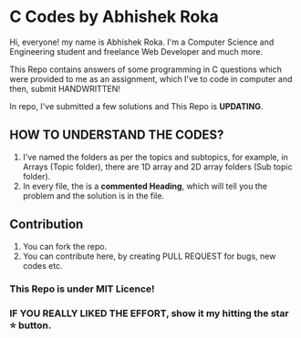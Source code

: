 # C Codes by Abhishek Roka
Hi, everyone! my name is Abhishek Roka. I'm a Computer Science and Engineering student and freelance Web Developer and much more.

This Repo contains answers of some programming in C questions which were provided to me as an assignment, which I've to code in computer and then, submit HANDWRITTEN!

In repo, I've submitted a few solutions and This Repo is **UPDATING**.


## HOW TO UNDERSTAND THE CODES?
1. I've named the folders as per the topics and subtopics, for example, in Arrays (Topic folder), there are 1D array and 2D array folders (Sub topic folder).
2. In every file, the is a **commented Heading**, which will tell you the problem and the solution is in the file.

## Contribution
1. You can fork the repo.
2. You can contribute here, by creating PULL REQUEST for bugs, new codes etc.


### This Repo is under **MIT Licence**!

### IF YOU REALLY LIKED THE EFFORT, show it my hitting the star :star: button. 

